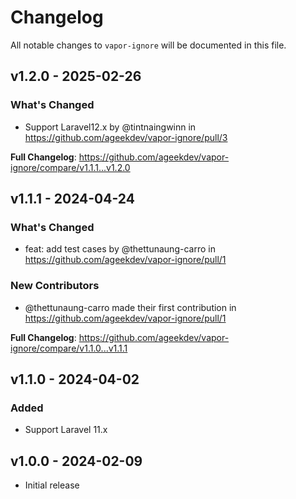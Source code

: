 # Changelog

All notable changes to `vapor-ignore` will be documented in this file.

## v1.2.0 - 2025-02-26

### What's Changed

* Support Laravel12.x  by @tintnaingwinn in https://github.com/ageekdev/vapor-ignore/pull/3

**Full Changelog**: https://github.com/ageekdev/vapor-ignore/compare/v1.1.1...v1.2.0

## v1.1.1 - 2024-04-24

### What's Changed

* feat: add test cases by @thettunaung-carro in https://github.com/ageekdev/vapor-ignore/pull/1

### New Contributors

* @thettunaung-carro made their first contribution in https://github.com/ageekdev/vapor-ignore/pull/1

**Full Changelog**: https://github.com/ageekdev/vapor-ignore/compare/v1.1.0...v1.1.1

## v1.1.0 - 2024-04-02

### Added

- Support Laravel 11.x

## v1.0.0 - 2024-02-09

- Initial release
